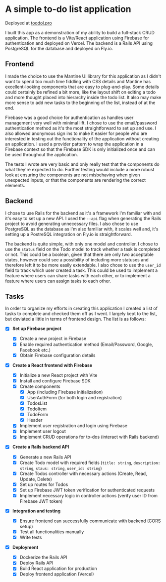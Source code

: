 # A simple to-do list application

Deployed at [toodol.pro](https://toodol.pro)

I built this app as a demonstration of my ability to build a full-stack CRUD application. The
frontend is a Vite/React application using Firebase for authentication and deployed on Vercel. The
backend is a Rails API using PostgreSQL for the database and deployed on Fly.io.

## Frontend

I made the choice to use the Mantine UI library for this application as I didn't want to spend too
much time fiddling with CSS details and Mantine has excellent-looking components that are easy to
plug-and-play. Some details could certainly be refined a bit more, like the layout shift on editing
a todo and more thought placed into hierarchy inside the todo list. It also may make more sense to
add new tasks to the beginning of the list, instead of at the end.

Firebase was a good choice for authentication as handles user management very well with minimal lift.
I chose to use the email/password authentication method as it's the most straightforward to set up
and use. I also allowed anonymous sign ins to make it easier for people who are interested in
testing out the functionality of the application without creating an application. I used a provider
pattern to wrap the application in a Firebase context so that the Firebase SDK is only initialized
once and can be used throughout the application.

The tests I wrote are very basic and only really test that the components do what they're expected
to do. Further testing would include a more robust look at ensuring the components are not
misbehaving when given unexpected inputs, or that the components are rendering the correct elements.

## Backend

I chose to use Rails for the backend as it's a framework I'm familiar with and it's easy to set up
a new API. I used the `--api` flag when generating the Rails project to avoid generating unnecessary
files. I also chose to use PostgreSQL as the database as I'm also familiar with, it scales well and,
it's setting up a PostreSQL integration on Fly.io is straightforward.

The backend is quite simple, with only one model and controller. I chose to use the `status` field
on the Todo model to track whether a task is completed or not. This could be a boolean, given that
there are only two acceptable states, however could see a possibility of including more statuses and
therefore left it to be more easily extendable. I also chose to use the `user_id` field to track
which user created a task. This could be used to implement a feature where users can share tasks
with each other, or to implement a feature where users can assign tasks to each other.

## Tasks

In order to organize my efforts in creating this application I created a list of tasks to complete
and checked them off as I went. I largely kept to the list, but deviated a little in terms of
frontend design. The list is as follows:

- [x] **Set up Firebase project**

  - [x] Create a new project in Firebase
  - [x] Enable required authentication method (Email/Password, Google, Facebook etc.)
  - [x] Obtain Firebase configuration details

- [x] **Create a React frontend with Firebase**

  - [x] Initialize a new React project with Vite
  - [x] Install and configure Firebase SDK
  - [x] Create components
    - [x] App (including Firebase initialization)
    - [x] UserAuthForm (for both login and registration)
    - [x] TodosList
    - [x] TodoItem
    - [x] TodoForm
    - [x] Header
  - [x] Implement user registration and login using Firebase
  - [x] Implement user logout
  - [x] Implement CRUD operations for to-dos (interact with Rails backend)

- [x] **Create a Rails backend API**

  - [x] Generate a new Rails API
  - [x] Create Todo model with required fields (`title: string`, `description: string`, `staus: string`, `user_id: string`)
  - [x] Create Todos controller with necessary actions (Create, Read, Update, Delete)
  - [x] Set up routes for Todos
  - [x] Set up Firebase JWT token verification for authenticated requests
  - [x] Implement necessary logic in controller actions (verify user ID from Firebase JWT token)

- [x] **Integration and testing**

  - [x] Ensure frontend can successfully communicate with backend (CORS setup)
  - [x] Test all functionalities manually
  - [x] Write tests

- [x] **Deployment**
  - [x] Dockerize the Rails API
  - [x] Deploy Rails API
  - [x] Build React application for production
  - [x] Deploy frontend application (Vercel)
